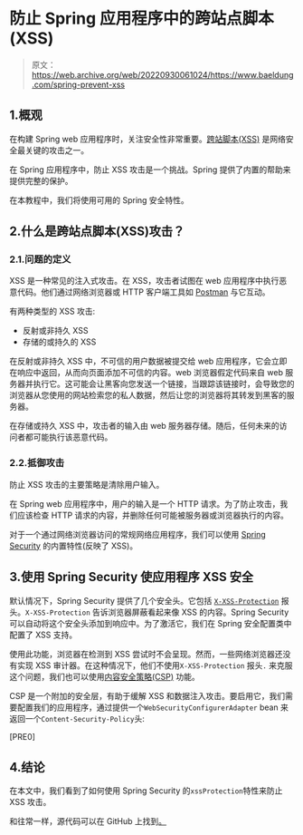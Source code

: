 # 防止 Spring 应用程序中的跨站点脚本(XSS)

> 原文：<https://web.archive.org/web/20220930061024/https://www.baeldung.com/spring-prevent-xss>

## 1.概观

在构建 Spring web 应用程序时，关注安全性非常重要。[跨站脚本(XSS)](https://web.archive.org/web/20220617075711/https://en.wikipedia.org/wiki/Cross-site_scripting) 是网络安全最关键的攻击之一。

在 Spring 应用程序中，防止 XSS 攻击是一个挑战。Spring 提供了内置的帮助来提供完整的保护。

在本教程中，我们将使用可用的 Spring 安全特性。

## 2.什么是跨站点脚本(XSS)攻击？

### 2.1.问题的定义

XSS 是一种常见的注入式攻击。在 XSS，攻击者试图在 web 应用程序中执行恶意代码。他们通过网络浏览器或 HTTP 客户端工具如 [Postman](/web/20220617075711/https://www.baeldung.com/postman-testing-collections) 与它互动。

有两种类型的 XSS 攻击:

*   反射或非持久 XSS
*   存储的或持久的 XSS

在反射或非持久 XSS 中，不可信的用户数据被提交给 web 应用程序，它会立即在响应中返回，从而向页面添加不可信的内容。web 浏览器假定代码来自 web 服务器并执行它。这可能会让黑客向您发送一个链接，当跟踪该链接时，会导致您的浏览器从您使用的网站检索您的私人数据，然后让您的浏览器将其转发到黑客的服务器。

在存储或持久 XSS 中，攻击者的输入由 web 服务器存储。随后，任何未来的访问者都可能执行该恶意代码。

### 2.2.抵御攻击

防止 XSS 攻击的主要策略是清除用户输入。

在 Spring web 应用程序中，用户的输入是一个 HTTP 请求。为了防止攻击，我们应该检查 HTTP 请求的内容，并删除任何可能被服务器或浏览器执行的内容。

对于一个通过网络浏览器访问的常规网络应用程序，我们可以使用 [Spring Security](/web/20220617075711/https://www.baeldung.com/security-spring) 的内置特性(反映了 XSS)。

## 3.使用 Spring Security 使应用程序 XSS 安全

默认情况下，Spring Security 提供了几个安全头。它包括 [`X-XSS-Protection`](https://web.archive.org/web/20220617075711/https://developer.mozilla.org/en-US/docs/Web/HTTP/Headers/X-XSS-Protection) 报头。`X-XSS-Protection` 告诉浏览器屏蔽看起来像 XSS 的内容。Spring Security 可以自动将这个安全头添加到响应中。为了激活它，我们在 Spring 安全配置类中配置了 XSS 支持。

使用此功能，浏览器在检测到 XSS 尝试时不会呈现。然而，一些网络浏览器还没有实现 XSS 审计器。在这种情况下，他们不使用`X-XSS-Protection` 报头`.` 来克服这个问题，我们也可以使用[内容安全策略(CSP)](https://web.archive.org/web/20220617075711/https://developer.mozilla.org/en-US/docs/Web/HTTP/Headers/Content-Security-Policy) 功能。

CSP 是一个附加的安全层，有助于缓解 XSS 和数据注入攻击。要启用它，我们需要配置我们的应用程序，通过提供一个`WebSecurityConfigurerAdapter` bean 来返回一个`Content-Security-Policy`头:

[PRE0]

## 4.结论

在本文中，我们看到了如何使用 Spring Security 的`xssProtection`特性来防止 XSS 攻击。

和往常一样，源代码可以在 GitHub 上找到[。](https://web.archive.org/web/20220617075711/https://github.com/eugenp/tutorials/tree/master/spring-security-modules/spring-5-security)